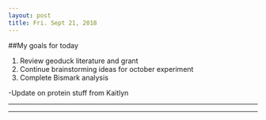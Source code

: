 ```yaml
---
layout: post
title: Fri. Sept 21, 2018
---
```



##My goals for today  
1. Review geoduck literature and grant  
2. Continue brainstorming ideas for october experiment  
3. Complete Bismark analysis  

-Update on protein stuff from Kaitlyn





----
****